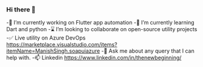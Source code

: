 ### Hi there 👋

<!--
**findms/findms** is a ✨ _special_ ✨ repository because its `README.md` (this file) appears on your GitHub profile.

Here are some ideas to get you started:
-->
-🔭 I’m currently working on Flutter app automation
-🌱 I’m currently learning Dart and python
-⌛ I’m looking to collaborate on open-source utility projects
-✅ Live utility on Azure DevOps https://marketplace.visualstudio.com/items?itemName=ManishSingh.soapuiazure
-💬 Ask me about any query that I can help with.
-📫 Linkedin https://www.linkedin.com/in/thenewbeginning/


